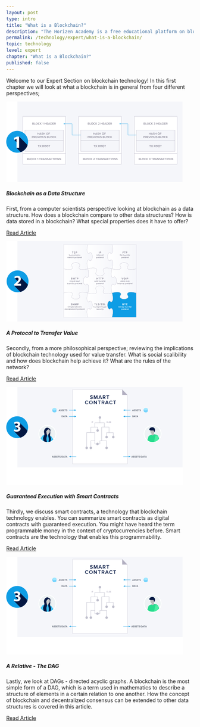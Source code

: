 ```yaml
---
layout: post
type: intro
title: "What is a Blockchain?"
description: "The Horizen Academy is a free educational platform on blockchain technology, cryptocurrency, and privacy. This chapter is is not available yet. We add content frequently, sign up for our newsletter for notifications when it's released."
permalink: /technology/expert/what-is-a-blockchain/
topic: technology
level: expert
chapter: "What is a Blockchain?"
published: false
---
```


Welcome to our Expert Section on blockchain technology!
In this first chapter we will look at what a blockchain is in general from four different perspectives;

<div class="row mt-5">
    <div class="col-md-3">
        <a href="{{ site.baseurl }}{% post_url /technology/expert/2022-01-02-blockchain-as-a-data-structure %}">
            <img src="/assets/post_files/technology/advanced/what-is-a-blockchain/DS2.svg" alt="Blockchain Data" />
        </a>
    </div>
    <div class="col-md-9">
        <h5 class="intro-article-title">Blockchain as a Data Structure</h5>
        <p class="mb-1">
            First, from a computer scientists perspective looking at blockchain as a data structure. How does a blockchain compare to other data structures? How is data stored in a blockchain? What special properties does it have to offer?
        </p>
        <p class="mb-0">
            <a class="font-weight-bold" href="{{ site.baseurl }}{% post_url /technology/expert/2022-01-02-blockchain-as-a-data-structure %}">Read Article</a>
        </p>
    </div>
</div>


<div class="row mt-5">
    <div class="col-md-3">
        <a href="{{ site.baseurl }}{% post_url /technology/expert/2022-01-03-a-protocol-to-transfer-value %}">
            <img src="/assets/post_files/technology/advanced/what-is-a-blockchain/VT2.svg" alt="Protocols" />
        </a>
    </div>
    <div class="col-md-9">
        <h5 class="intro-article-title">A Protocol to Transfer Value</h5>
        <p class="mb-1">
            Secondly, from a more philosophical perspective; reviewing the implications of blockchain technology used for value transfer. What is social scalibility and how does blockchain help achieve it? What are the rules of the network?
        </p>
        <p class="mb-0">
            <a class="font-weight-bold" href="{{ site.baseurl }}{% post_url /technology/expert/2022-01-03-a-protocol-to-transfer-value %}">Read Article</a>
        </p>
    </div>
</div>


<div class="row mt-5">
    <div class="col-md-3">
        <a href="{{ site.baseurl }}{% post_url /technology/expert/2022-01-04-guaranteed-execution-with-smart-contracts %}">
            <img src="/assets/post_files/technology/advanced/what-is-a-blockchain/SC2.svg" alt="Smart Contracts" />
        </a>
    </div>
    <div class="col-md-9">
        <h5 class="intro-article-title">Guaranteed Execution with Smart Contracts</h5>
        <p class="mb-1">
            Thirdly, we discuss smart contracts, a technology that blockchain technology enables. You can summarize smart contracts as digital contracts with guaranteed execution. You might have heard the term programmable money in the context of cryptocurrencies before. Smart contracts are the technology that enables this programmability.
        </p>
        <p class="mb-0">
            <a class="font-weight-bold" href="{{ site.baseurl }}{% post_url /technology/expert/2022-01-04-guaranteed-execution-with-smart-contracts %}">Read Article</a>
        </p>
    </div>
</div>


<div class="row mt-5">
    <div class="col-md-3">
        <a href="{{ site.baseurl }}{% post_url /technology/expert/2021-01-05-a-relative-the-dag %}">
            <img src="/assets/post_files/technology/advanced/what-is-a-blockchain/SC2.svg" alt="Smart Contracts" />
        </a>
    </div>
    <div class="col-md-9">
        <h5 class="intro-article-title">A Relative - The DAG</h5>
        <p class="mb-1">
            Lastly, we look at DAGs - directed acyclic graphs. A blockchain is the most simple form of a DAG, which is a term used in mathematics to describe a structure of elements in a certain relation to one another. How the concept of blockchain and decentralized consensus can be extended to other data structures is covered in this article.
        </p>
        <p class="mb-0">
            <a class="font-weight-bold" href="{{ site.baseurl }}{% post_url /technology/expert/2021-01-05-a-relative-the-dag %}">Read Article</a>
        </p>
    </div>
</div>
